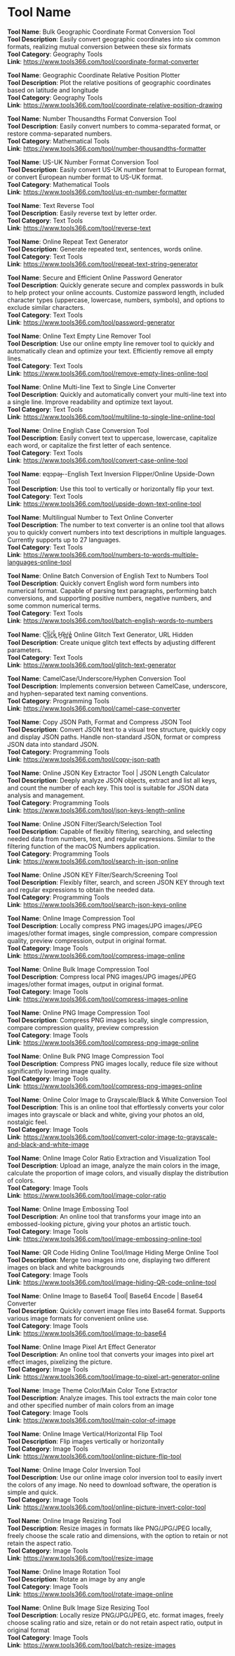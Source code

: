 # Tool Name

**Tool Name**: Bulk Geographic Coordinate Format Conversion Tool  
**Tool Description**: Easily convert geographic coordinates into six common formats, realizing mutual conversion between these six formats  
**Tool Category**: Geography Tools  
**Link**: https://www.tools366.com/tool/coordinate-format-converter


**Tool Name**: Geographic Coordinate Relative Position Plotter  
**Tool Description**: Plot the relative positions of geographic coordinates based on latitude and longitude  
**Tool Category**: Geography Tools  
**Link**: https://www.tools366.com/tool/coordinate-relative-position-drawing


**Tool Name**: Number Thousandths Format Conversion Tool  
**Tool Description**: Easily convert numbers to comma-separated format, or restore comma-separated numbers.  
**Tool Category**: Mathematical Tools  
**Link**: https://www.tools366.com/tool/number-thousandths-formatter


**Tool Name**: US-UK Number Format Conversion Tool  
**Tool Description**: Easily convert US-UK number format to European format, or convert European number format to US-UK format.  
**Tool Category**: Mathematical Tools  
**Link**: https://www.tools366.com/tool/us-en-number-formatter


**Tool Name**: Text Reverse Tool  
**Tool Description**: Easily reverse text by letter order.  
**Tool Category**: Text Tools  
**Link**: https://www.tools366.com/tool/reverse-text


**Tool Name**: Online Repeat Text Generator  
**Tool Description**: Generate repeated text, sentences, words online.  
**Tool Category**: Text Tools  
**Link**: https://www.tools366.com/tool/repeat-text-string-generator


**Tool Name**: Secure and Efficient Online Password Generator  
**Tool Description**: Quickly generate secure and complex passwords in bulk to help protect your online accounts. Customize password length, included character types (uppercase, lowercase, numbers, symbols), and options to exclude similar characters.  
**Tool Category**: Text Tools  
**Link**: https://www.tools366.com/tool/password-generator


**Tool Name**: Online Text Empty Line Remover Tool  
**Tool Description**: Use our online empty line remover tool to quickly and automatically clean and optimize your text. Efficiently remove all empty lines.  
**Tool Category**: Text Tools  
**Link**: https://www.tools366.com/tool/remove-empty-lines-online-tool


**Tool Name**: Online Multi-line Text to Single Line Converter  
**Tool Description**: Quickly and automatically convert your multi-line text into a single line. Improve readability and optimize text layout.  
**Tool Category**: Text Tools  
**Link**: https://www.tools366.com/tool/multiline-to-single-line-online-tool


**Tool Name**: Online English Case Conversion Tool  
**Tool Description**: Easily convert text to uppercase, lowercase, capitalize each word, or capitalize the first letter of each sentence.  
**Tool Category**: Text Tools  
**Link**: https://www.tools366.com/tool/convert-case-online-tool


**Tool Name**: ɐqɔpǝɟ--English Text Inversion Flipper/Online Upside-Down Tool  
**Tool Description**: Use this tool to vertically or horizontally flip your text.  
**Tool Category**: Text Tools  
**Link**: https://www.tools366.com/tool/upside-down-text-online-tool


**Tool Name**: Multilingual Number to Text Online Converter  
**Tool Description**: The number to text converter is an online tool that allows you to quickly convert numbers into text descriptions in multiple languages. Currently supports up to 27 languages.  
**Tool Category**: Text Tools  
**Link**: https://www.tools366.com/tool/numbers-to-words-multiple-languages-online-tool


**Tool Name**: Online Batch Conversion of English Text to Numbers Tool  
**Tool Description**: Quickly convert English word form numbers into numerical format. Capable of parsing text paragraphs, performing batch conversions, and supporting positive numbers, negative numbers, and some common numerical terms.  
**Tool Category**: Text Tools  
**Link**: https://www.tools366.com/tool/batch-english-words-to-numbers


**Tool Name**: C͕͛ḽ̏ḭ̈́c̲̉k̖̊ ͈̆H̛̭ȅ͎ŕ̻e͇̾ Online Glitch Text Generator, URL Hidden  
**Tool Description**: Create unique glitch text effects by adjusting different parameters.  
**Tool Category**: Text Tools  
**Link**: https://www.tools366.com/tool/glitch-text-generator


**Tool Name**: CamelCase/Underscore/Hyphen Conversion Tool  
**Tool Description**: Implements conversion between CamelCase, underscore, and hyphen-separated text naming conventions.  
**Tool Category**: Programming Tools  
**Link**: https://www.tools366.com/tool/camel-case-converter


**Tool Name**: Copy JSON Path, Format and Compress JSON Tool  
**Tool Description**: Convert JSON text to a visual tree structure, quickly copy and display JSON paths. Handle non-standard JSON, format or compress JSON data into standard JSON.  
**Tool Category**: Programming Tools  
**Link**: https://www.tools366.com/tool/copy-json-path


**Tool Name**: Online JSON Key Extractor Tool | JSON Length Calculator  
**Tool Description**: Deeply analyze JSON objects, extract and list all keys, and count the number of each key. This tool is suitable for JSON data analysis and management.  
**Tool Category**: Programming Tools  
**Link**: https://www.tools366.com/tool/json-keys-length-online


**Tool Name**: Online JSON Filter/Search/Selection Tool  
**Tool Description**: Capable of flexibly filtering, searching, and selecting needed data from numbers, text, and regular expressions. Similar to the filtering function of the macOS Numbers application.  
**Tool Category**: Programming Tools  
**Link**: https://www.tools366.com/tool/search-in-json-online


**Tool Name**: Online JSON KEY Filter/Search/Screening Tool  
**Tool Description**: Flexibly filter, search, and screen JSON KEY through text and regular expressions to obtain the needed data.  
**Tool Category**: Programming Tools  
**Link**: https://www.tools366.com/tool/search-json-keys-online


**Tool Name**: Online Image Compression Tool  
**Tool Description**: Locally compress PNG images/JPG images/JPEG images/other format images, single compression, compare compression quality, preview compression, output in original format.  
**Tool Category**: Image Tools  
**Link**: https://www.tools366.com/tool/compress-image-online


**Tool Name**: Online Bulk Image Compression Tool  
**Tool Description**: Compress local PNG images/JPG images/JPEG images/other format images, output in original format.  
**Tool Category**: Image Tools  
**Link**: https://www.tools366.com/tool/compress-images-online


**Tool Name**: Online PNG Image Compression Tool  
**Tool Description**: Compress PNG images locally, single compression, compare compression quality, preview compression  
**Tool Category**: Image Tools  
**Link**: https://www.tools366.com/tool/compress-png-image-online


**Tool Name**: Online Bulk PNG Image Compression Tool  
**Tool Description**: Compress PNG images locally, reduce file size without significantly lowering image quality.  
**Tool Category**: Image Tools  
**Link**: https://www.tools366.com/tool/compress-png-images-online


**Tool Name**: Online Color Image to Grayscale/Black & White Conversion Tool  
**Tool Description**: This is an online tool that effortlessly converts your color images into grayscale or black and white, giving your photos an old, nostalgic feel.  
**Tool Category**: Image Tools  
**Link**: https://www.tools366.com/tool/convert-color-image-to-grayscale-and-black-and-white-image


**Tool Name**: Online Image Color Ratio Extraction and Visualization Tool  
**Tool Description**: Upload an image, analyze the main colors in the image, calculate the proportion of image colors, and visually display the distribution of colors.  
**Tool Category**: Image Tools  
**Link**: https://www.tools366.com/tool/image-color-ratio


**Tool Name**: Online Image Embossing Tool  
**Tool Description**: An online tool that transforms your image into an embossed-looking picture, giving your photos an artistic touch.  
**Tool Category**: Image Tools  
**Link**: https://www.tools366.com/tool/image-embossing-online-tool


**Tool Name**: QR Code Hiding Online Tool/Image Hiding Merge Online Tool  
**Tool Description**: Merge two images into one, displaying two different images on black and white backgrounds  
**Tool Category**: Image Tools  
**Link**: https://www.tools366.com/tool/image-hiding-QR-code-online-tool


**Tool Name**: Online Image to Base64 Tool| Base64 Encode | Base64 Converter  
**Tool Description**: Quickly convert image files into Base64 format. Supports various image formats for convenient online use.  
**Tool Category**: Image Tools  
**Link**: https://www.tools366.com/tool/image-to-base64


**Tool Name**: Online Image Pixel Art Effect Generator  
**Tool Description**: An online tool that converts your images into pixel art effect images, pixelizing the picture.  
**Tool Category**: Image Tools  
**Link**: https://www.tools366.com/tool/image-to-pixel-art-generator-online


**Tool Name**: Image Theme Color/Main Color Tone Extractor  
**Tool Description**: Analyze images. This tool extracts the main color tone and other specified number of main colors from an image  
**Tool Category**: Image Tools  
**Link**: https://www.tools366.com/tool/main-color-of-image


**Tool Name**: Online Image Vertical/Horizontal Flip Tool  
**Tool Description**: Flip images vertically or horizontally  
**Tool Category**: Image Tools  
**Link**: https://www.tools366.com/tool/online-picture-flip-tool


**Tool Name**: Online Image Color Inversion Tool  
**Tool Description**: Use our online image color inversion tool to easily invert the colors of any image. No need to download software, the operation is simple and quick.  
**Tool Category**: Image Tools  
**Link**: https://www.tools366.com/tool/online-picture-invert-color-tool


**Tool Name**: Online Image Resizing Tool  
**Tool Description**: Resize images in formats like PNG/JPG/JPEG locally, freely choose the scale ratio and dimensions, with the option to retain or not retain the aspect ratio.  
**Tool Category**: Image Tools  
**Link**: https://www.tools366.com/tool/resize-image


**Tool Name**: Online Image Rotation Tool  
**Tool Description**: Rotate an image by any angle  
**Tool Category**: Image Tools  
**Link**: https://www.tools366.com/tool/rotate-image-online


**Tool Name**: Online Bulk Image Size Resizing Tool  
**Tool Description**: Locally resize PNG/JPG/JPEG, etc. format images, freely choose scaling ratio and size, retain or do not retain aspect ratio, output in original format  
**Tool Category**: Image Tools  
**Link**: https://www.tools366.com/tool/batch-resize-images


